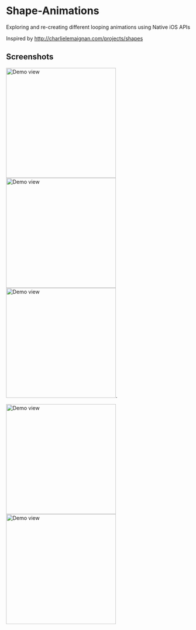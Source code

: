 # Shape-Animations

Exploring and re-creating different looping animations using Native iOS APIs

Inspired by http://charlielemaignan.com/projects/shapes

## Screenshots

<img src="https://i.imgur.com/T5AJj4V.png[/" alt="Demo view" width="300"/> <img src="https://i.imgur.com/lDAsemY.png[/" alt="Demo view" width="300"/> <img src="https://i.imgur.com/592jMK9.png[/" alt="Demo view" width="300"/>. 

<img src="https://i.imgur.com/u3xBsBj.png[/" alt="Demo view" width="300"/> <img src="https://i.imgur.com/2t2SlM3.png[/" alt="Demo view" width="300"/>

